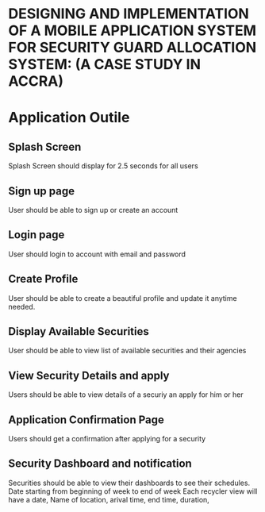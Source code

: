 # DESIGNING AND IMPLEMENTATION OF A MOBILE APPLICATION SYSTEM FOR SECURITY GUARD ALLOCATION SYSTEM: (A CASE STUDY IN ACCRA)
# Application Outile
  ## Splash Screen
  Splash Screen should display for 2.5 seconds for all users
  ## Sign up page
  User should be able to sign up or create an account
  ## Login page
  User should login to account with email and password
  ## Create Profile
  User should be able to create a beautiful profile and update it anytime needed.
  ## Display Available Securities
  User should be able to view list of available securities and their agencies
  ## View Security Details and apply
  Users should be able to view details of a securiy an apply for him or her
  ## Application Confirmation Page
  Users should get a confirmation after applying for a security
  ## Security Dashboard and notification
  Securities should be able to view their dashboards to see their schedules.
Date starting from beginning of week to end of week
Each recycler view will have a date, Name of location, arival time, end time, duration, 
